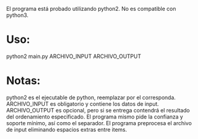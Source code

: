 El programa está probado utilizando python2. No es compatible con python3.

# Uso:
python2 main.py ARCHIVO_INPUT ARCHIVO_OUTPUT

# Notas: 
python2 es el ejecutable de python, reemplazar por el corresponda.
ARCHIVO_INPUT es obligatorio y contiene los datos de input.
ARCHIVO_OUTPUT es opcional, pero si se entrega contendrá el resultado del ordenamiento especificado.
El programa mismo pide la confianza y soporte mínimo, así como el separador.
El programa preprocesa el archivo de input eliminando espacios extras entre items.